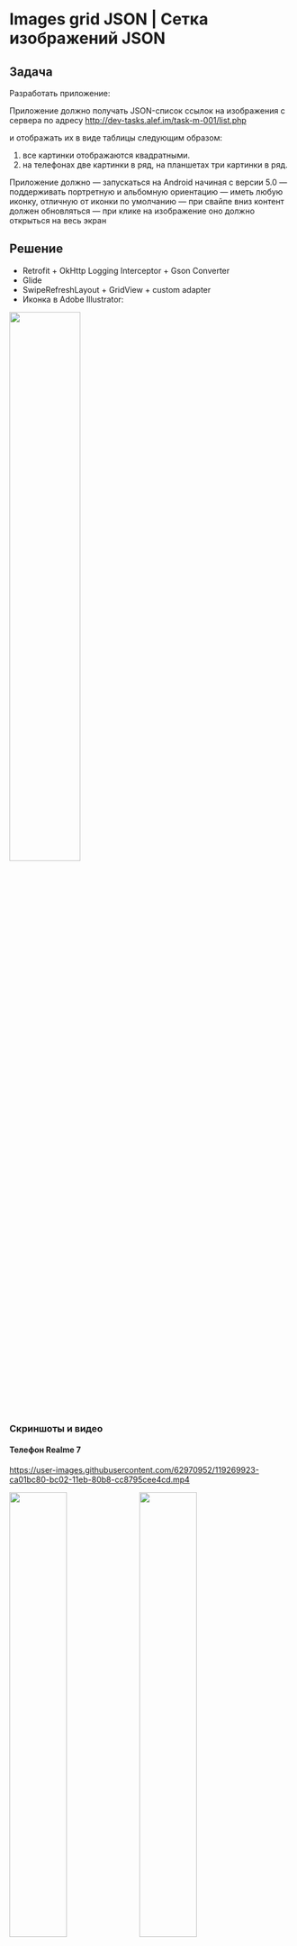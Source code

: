 # Images grid JSON | Сетка изображений JSON
## Задача
Разработать приложение:

Приложение должно получать JSON-список ссылок на изображения с сервера по адресу
http://dev-tasks.alef.im/task-m-001/list.php

и отображать их в виде таблицы следующим образом:
1) все картинки отображаются квадратными.
2) на телефонах две картинки в ряд, на планшетах три картинки в ряд.

Приложение должно
— запускаться на Android начиная с версии 5.0
— поддерживать портретную и альбомную ориентацию
— иметь любую иконку, отличную от иконки по умолчанию
— при свайпе вниз контент должен обновляться
— при клике на изображение оно должно открыться на весь экран
## Решение
* Retrofit + OkHttp Logging Interceptor + Gson Converter
* Glide
* SwipeRefreshLayout + GridView + custom adapter
* Иконка в Adobe Illustrator:
<img src="https://user-images.githubusercontent.com/62970952/119271015-434fde00-bc08-11eb-961b-6d06c80920dd.jpg" width="50%" height="50%">

### Скриншоты и видео
#### Телефон Realme 7
https://user-images.githubusercontent.com/62970952/119269923-ca01bc80-bc02-11eb-80b8-cc8795cee4cd.mp4

<img src="https://user-images.githubusercontent.com/62970952/119269940-e4d43100-bc02-11eb-9230-2121f1f0c9d7.jpg" width="45%" height="45%"> <img src="https://user-images.githubusercontent.com/62970952/119269945-e7368b00-bc02-11eb-8fec-921f3bd0bc52.jpg" width="45%" height="45%">
<img src="https://user-images.githubusercontent.com/62970952/119269950-ed2c6c00-bc02-11eb-8a2c-e28cb7b631f4.jpg" width="45%" height="45%"> <img src="https://user-images.githubusercontent.com/62970952/119269954-ee5d9900-bc02-11eb-9e2a-c22b0033fa44.jpg" width="45%" height="45%">

#### Планшет Pixel C (эмулятор)
https://user-images.githubusercontent.com/62970952/119269981-1947ed00-bc03-11eb-8b8f-0490782b69ee.mp4

<img src="https://user-images.githubusercontent.com/62970952/119269986-21079180-bc03-11eb-9e9b-bb6244739f3f.png" width="45%" height="45%"> <img src="https://user-images.githubusercontent.com/62970952/119269990-2369eb80-bc03-11eb-87f4-48492d7d5a1d.png" width="45%" height="45%">
<img src="https://user-images.githubusercontent.com/62970952/119269991-2664dc00-bc03-11eb-8052-cfbabc2bf82e.png" width="45%" height="45%"> <img src="https://user-images.githubusercontent.com/62970952/119269995-282e9f80-bc03-11eb-921f-c427f4b0d835.png" width="45%" height="45%">
